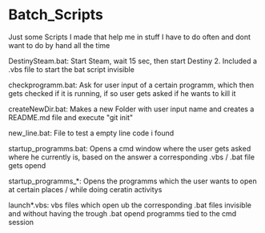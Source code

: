 # Batch_Scripts

Just some Scripts I made that help me in stuff I have to do often and dont want to do by hand all the time

DestinySteam.bat: Start Steam, wait 15 sec, then start Destiny 2. Included a .vbs file to start the bat script invisible

checkprogramm.bat: Ask for user input of a certain programm, which then gets checked if it is running, if so user gets asked if he wants to kill it

createNewDir.bat: Makes a new Folder with user input name and creates a README.md file and execute "git init"

new_line.bat: File to test a empty line code i found

startup_programms.bat: Opens a cmd window where the user gets asked where he currently is, based on the answer a corresponding .vbs / .bat file gets opend

startup_programms_*: Opens the programms which the user wants to open at certain places / while doing ceratin activitys

launch*.vbs: vbs files which open ub the corresponding .bat files invisible and without having the trough .bat opend programms tied to the cmd session
